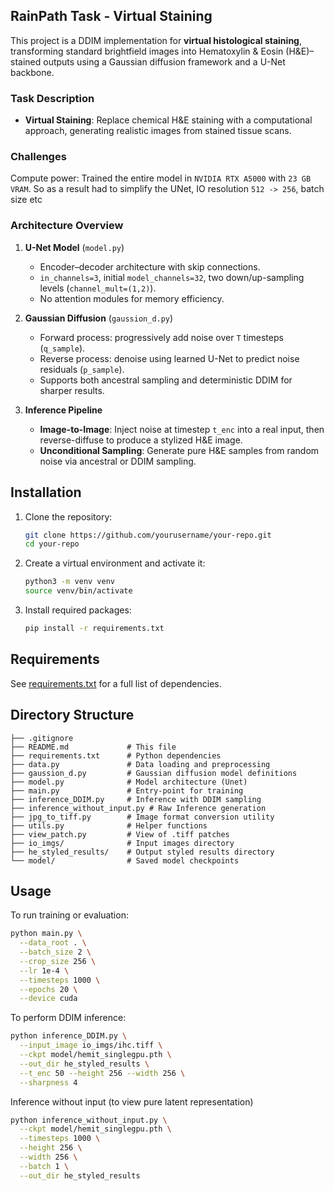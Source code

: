 ## RainPath Task - Virtual Staining
This project is a DDIM implementation for **virtual histological staining**, transforming standard brightfield images into Hematoxylin & Eosin (H\&E)–stained outputs using a Gaussian diffusion framework and a U-Net backbone.

### Task Description

* **Virtual Staining**: Replace chemical H\&E staining with a computational approach, generating realistic images from stained tissue scans.

### Challenges 
Compute power: Trained the entire model in `NVIDIA RTX A5000` with `23 GB VRAM`. So as a result had to simplify the UNet, IO resolution `512 -> 256`, batch size etc

### Architecture Overview

1. **U-Net Model** (`model.py`)

   * Encoder–decoder architecture with skip connections.
   * `in_channels=3`, initial `model_channels=32`, two down/up-sampling levels (`channel_mult=(1,2)`).
   * No attention modules for memory efficiency.

2. **Gaussian Diffusion** (`gaussion_d.py`)

   * Forward process: progressively add noise over `T` timesteps (`q_sample`).
   * Reverse process: denoise using learned U-Net to predict noise residuals (`p_sample`).
   * Supports both ancestral sampling and deterministic DDIM for sharper results.

3. **Inference Pipeline**

   * **Image-to-Image**: Inject noise at timestep `t_enc` into a real input, then reverse-diffuse to produce a stylized H\&E image.
   * **Unconditional Sampling**: Generate pure H\&E samples from random noise via ancestral or DDIM sampling.



## Installation

1. Clone the repository:

   ```bash
   git clone https://github.com/yourusername/your-repo.git
   cd your-repo
   ```
2. Create a virtual environment and activate it:

   ```bash
   python3 -m venv venv
   source venv/bin/activate
   ```
3. Install required packages:

   ```bash
   pip install -r requirements.txt
   ```

## Requirements

See [requirements.txt](./requirements.txt) for a full list of dependencies.

## Directory Structure

```
├── .gitignore
├── README.md             # This file
├── requirements.txt      # Python dependencies
├── data.py               # Data loading and preprocessing
├── gaussion_d.py         # Gaussian diffusion model definitions
├── model.py              # Model architecture (Unet)
├── main.py               # Entry-point for training 
├── inference_DDIM.py     # Inference with DDIM sampling
├── inference_without_input.py # Raw Inference generation 
├── jpg_to_tiff.py        # Image format conversion utility
├── utils.py              # Helper functions 
├── view_patch.py         # View of .tiff patches
├── io_imgs/              # Input images directory
├── he_styled_results/    # Output styled results directory
└── model/                # Saved model checkpoints
```

## Usage

To run training or evaluation:

```bash
python main.py \
  --data_root . \
  --batch_size 2 \
  --crop_size 256 \
  --lr 1e-4 \
  --timesteps 1000 \
  --epochs 20 \
  --device cuda

```

To perform DDIM inference:

```bash
python inference_DDIM.py \
  --input_image io_imgs/ihc.tiff \
  --ckpt model/hemit_singlegpu.pth \
  --out_dir he_styled_results \
  --t_enc 50 --height 256 --width 256 \
  --sharpness 4
```

Inference without input (to view pure latent representation)

```bash
python inference_without_input.py \
  --ckpt model/hemit_singlegpu.pth \
  --timesteps 1000 \
  --height 256 \
  --width 256 \
  --batch 1 \
  --out_dir he_styled_results
```






